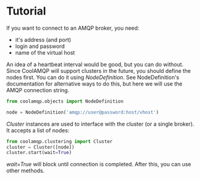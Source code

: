 # Tutorial

If you want to connect to an AMQP broker, you need:
* it's address (and port)
* login and password
* name of the virtual host

An idea of a heartbeat interval would be good, but you can do without. Since CoolAMQP will support clusters
in the future, you should define the nodes first. You can do it using _NodeDefinition_.
See NodeDefinition's documentation for alternative ways to do this, but here we will use
the AMQP connection string.

```python
from coolamqp.objects import NodeDefinition

node = NodeDefinition('amqp://user@password:host/vhost')
```

_Cluster_ instances are used to interface with the cluster (or a single broker). It
accepts a list of nodes:

```python
from coolamqp.clustering import Cluster
cluster = Cluster([node])
cluster.start(wait=True)
```

_wait=True_ will block until connection is completed. After this, you can use other methods.